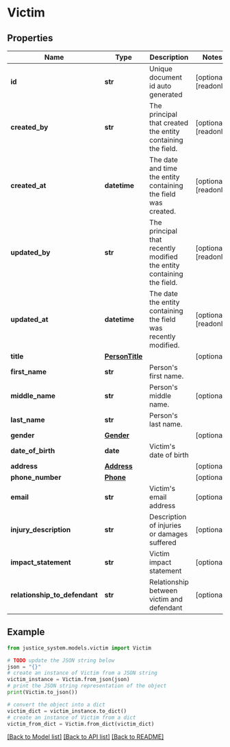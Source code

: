 # Victim


## Properties

Name | Type | Description | Notes
------------ | ------------- | ------------- | -------------
**id** | **str** | Unique document id auto generated | [optional] [readonly] 
**created_by** | **str** | The principal that created the entity containing the field. | [optional] [readonly] 
**created_at** | **datetime** | The date and time the entity containing the field was created. | [optional] [readonly] 
**updated_by** | **str** | The principal that recently modified the entity containing the field. | [optional] [readonly] 
**updated_at** | **datetime** | The date the entity containing the field was recently modified. | [optional] [readonly] 
**title** | [**PersonTitle**](PersonTitle.md) |  | [optional] 
**first_name** | **str** | Person&#39;s first name. | 
**middle_name** | **str** | Person&#39;s middle name. | [optional] 
**last_name** | **str** | Person&#39;s last name. | 
**gender** | [**Gender**](Gender.md) |  | [optional] 
**date_of_birth** | **date** | Victim&#39;s date of birth | 
**address** | [**Address**](Address.md) |  | [optional] 
**phone_number** | [**Phone**](Phone.md) |  | [optional] 
**email** | **str** | Victim&#39;s email address | [optional] 
**injury_description** | **str** | Description of injuries or damages suffered | [optional] 
**impact_statement** | **str** | Victim impact statement | [optional] 
**relationship_to_defendant** | **str** | Relationship between victim and defendant | [optional] 

## Example

```python
from justice_system.models.victim import Victim

# TODO update the JSON string below
json = "{}"
# create an instance of Victim from a JSON string
victim_instance = Victim.from_json(json)
# print the JSON string representation of the object
print(Victim.to_json())

# convert the object into a dict
victim_dict = victim_instance.to_dict()
# create an instance of Victim from a dict
victim_from_dict = Victim.from_dict(victim_dict)
```
[[Back to Model list]](../README.md#documentation-for-models) [[Back to API list]](../README.md#documentation-for-api-endpoints) [[Back to README]](../README.md)


